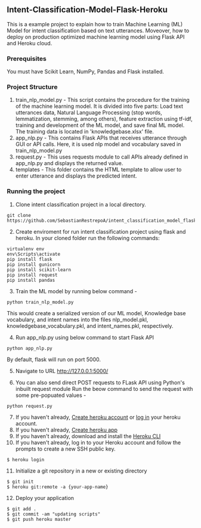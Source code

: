 ## Intent-Classification-Model-Flask-Heroku

This is a example project to explain how to train Machine Learning (ML) Model for intent classification based on text utterances. Moveover, how to deploy on production optimized machine learning model using Flask API and Heroku cloud.

### Prerequisites
You must have Scikit Learn, NumPy, Pandas and Flask installed.

### Project Structure

1. train_nlp_model.py - This script contains the procedure for the training of the machine learning model. It is divided into five parts: Load text utterances data, Natural Language Processing (stop words, lemmatization, stemming, among others), feature extraction using tf-idf, training and development of the ML model, and save final ML model.   The training data is located in  'knowledgebase.xlsx' file.
2. app_nlp.py - This contains Flask APIs that receives utterance through GUI or API calls. Here, it is used nlp model and vocabulary saved in train_nlp_model.py 
3. request.py - This uses requests module to call APIs already defined in app_nlp.py and displays the returned value.
4. templates - This folder contains the HTML template to allow user to enter utterance and displays the predicted intent.

### Running the project

1. Clone intent classification project in a local directory.
```
git clone https://github.com/SebastianRestrepoA/intent_classification_model_flask_heroku.git
```

2. Create enviroment for run intent classification project using flask and heroku. In your cloned folder run the following commands:
```
virtualenv env
env\Scripts\activate
pip install flask
pip install gunicorn
pip install scikit-learn
pip install request
pip install pandas
```

3. Train the ML model by running below command -
```
python train_nlp_model.py
```
This would create a serialized version of our ML model, Knowledge base vocabulary, and intent names into the files nlp_model.pkl, knowledgebase_vocabulary.pkl, and intent_names.pkl, respectively.

4. Run app_nlp.py using below command to start Flask API
```
python app_nlp.py
```
By default, flask will run on port 5000.

5. Navigate to URL http://127.0.0.1:5000/ 

6. You can also send direct POST requests to FLask API using Python's inbuilt request module
Run the beow command to send the request with some pre-popuated values -
```
python request.py
```

7. If you haven't already, [Create heroku account](https://signup.heroku.com/) or [log in](https://id.heroku.com/login) your heroku account.
8. If you haven't already, [Create heroku app](https://dashboard.heroku.com/new-app)
9. If you haven't already, download and install the [Heroku CLI](https://devcenter.heroku.com/articles/heroku-cli)
10. If you haven't already, log in to your Heroku account and follow the prompts to create a new SSH public key.
```
$ heroku login
```
11. Initialize a git repository in a new or existing directory
```
$ git init
$ heroku git:remote -a {your-app-name}
```
12. Deploy your application
```
$ git add .
$ git commit -am "updating scripts"
$ git push heroku master
```
